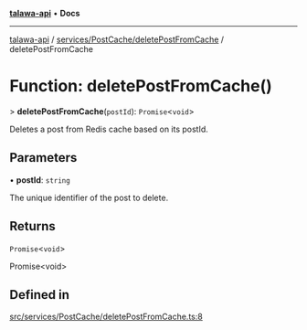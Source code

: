 [**talawa-api**](../../../../README.md) • **Docs**

***

[talawa-api](../../../../modules.md) / [services/PostCache/deletePostFromCache](../README.md) / deletePostFromCache

# Function: deletePostFromCache()

\> **deletePostFromCache**(`postId`): `Promise`\<`void`\>

Deletes a post from Redis cache based on its postId.

## Parameters

• **postId**: `string`

The unique identifier of the post to delete.

## Returns

`Promise`\<`void`\>

Promise\<void\>

## Defined in

[src/services/PostCache/deletePostFromCache.ts:8](https://github.com/PalisadoesFoundation/talawa-api/blob/bba5d82264abb62b9e358a3d3fe1af18a8a8f6e4/src/services/PostCache/deletePostFromCache.ts#L8)

